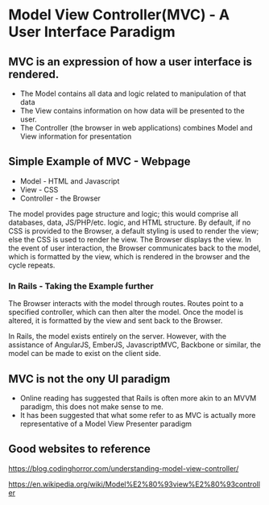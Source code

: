 # Model View Controller(MVC) - A User Interface Paradigm

## MVC is an expression of how a user interface is rendered.
* The Model contains all data and logic related to manipulation of that data
* The View contains information on how data will be presented to the user.
* The Controller (the browser in web applications) combines Model and View information for presentation

## Simple Example of MVC - Webpage
* Model - HTML and Javascript 
* View - CSS
* Controller - the Browser

The model provides page structure and logic; this would comprise all databases, data, JS/PHP/etc. logic, and HTML structure.  By default, if no CSS is provided to the Browser, a default styling is used to render the view; else the CSS is used to render he view.  The Browser displays the view.  In the event of user interaction, the Browser communicates back to the model, which is formatted by the view, which is rendered in the browser and the cycle repeats.

### In Rails - Taking the Example further

The Browser interacts with the model through routes.  Routes point to a specified controller, which can then alter the model.  Once the model is altered, it is formatted by the view and sent back to the Browser.

In Rails, the model exists entirely on the server.  However, with the assistance of AngularJS, EmberJS, JavascriptMVC, Backbone or similar, the model can be made to exist on the client side.


## MVC is not the ony UI paradigm
* Online reading has suggested that Rails is often more akin to an MVVM paradigm, this does not make sense to me.
* It has been suggested that what some refer to as MVC is actually more representative of a Model View Presenter paradigm

## Good websites to reference

https://blog.codinghorror.com/understanding-model-view-controller/

https://en.wikipedia.org/wiki/Model%E2%80%93view%E2%80%93controller
